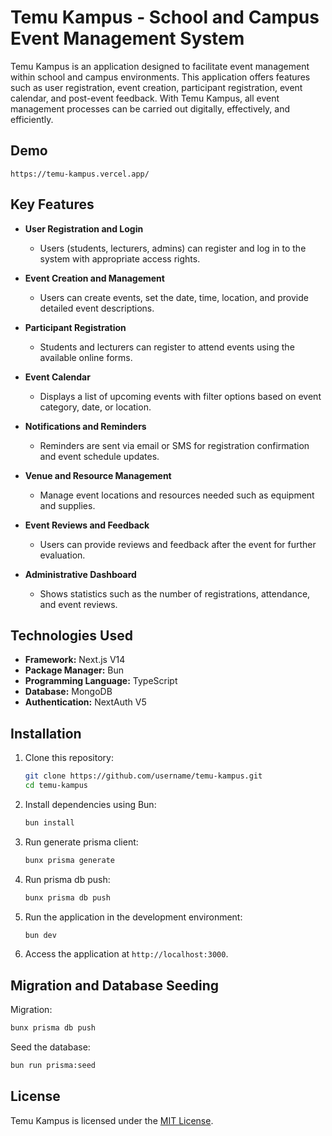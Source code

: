 # Temu Kampus - School and Campus Event Management System

Temu Kampus is an application designed to facilitate event management within school and campus environments. This
application offers features such as user registration, event creation, participant registration, event calendar, and
post-event feedback. With Temu Kampus, all event management processes can be carried out digitally, effectively, and
efficiently.

## Demo

```
https://temu-kampus.vercel.app/
```

## Key Features

- **User Registration and Login**
    - Users (students, lecturers, admins) can register and log in to the system with appropriate access rights.

- **Event Creation and Management**
    - Users can create events, set the date, time, location, and provide detailed event descriptions.

- **Participant Registration**
    - Students and lecturers can register to attend events using the available online forms.

- **Event Calendar**
    - Displays a list of upcoming events with filter options based on event category, date, or location.

- **Notifications and Reminders**
    - Reminders are sent via email or SMS for registration confirmation and event schedule updates.

- **Venue and Resource Management**
    - Manage event locations and resources needed such as equipment and supplies.

- **Event Reviews and Feedback**
    - Users can provide reviews and feedback after the event for further evaluation.

- **Administrative Dashboard**
    - Shows statistics such as the number of registrations, attendance, and event reviews.

## Technologies Used

- **Framework:** Next.js V14
- **Package Manager:** Bun
- **Programming Language:** TypeScript
- **Database:** MongoDB
- **Authentication:** NextAuth V5

## Installation

1. Clone this repository:

   ```bash
   git clone https://github.com/username/temu-kampus.git
   cd temu-kampus
   ```

2. Install dependencies using Bun:

   ```bash
   bun install
   ```

3. Run generate prisma client:

    ```bash
   bunx prisma generate
   ```

4. Run prisma db push:

    ```bash
   bunx prisma db push
   ```

5. Run the application in the development environment:

   ```bash
   bun dev
   ```

6. Access the application at `http://localhost:3000`.

## Migration and Database Seeding

Migration:

```bash
bunx prisma db push
```

Seed the database:

```bash
bun run prisma:seed
```

## License

Temu Kampus is licensed under the [MIT License](./LICENSE).
